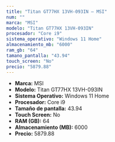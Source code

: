```yaml
---
title: "Titan GT77HX 13VH-093IN — MSI"
num: ""
marca: "MSI"
modelo: "Titan GT77HX 13VH-093IN"
procesador: "Core i9"
sistema_operativo: "Windows 11 Home"
almacenamiento_mb: "6000"
ram_gb: "64"
tamano_pantalla: "43.94"
touch_screen: "No"
precio: "5879.88"
---
```

<ul>
<li><strong>Marca:</strong> MSI</li>
<li><strong>Modelo:</strong> Titan GT77HX 13VH-093IN</li>
<li><strong>Sistema Operativo:</strong> Windows 11 Home</li>
<li><strong>Procesador:</strong> Core i9 </li>
<li><strong>Tamaño de pantalla:</strong> 43.94</li>
<li><strong>Touch Screen:</strong> No</li>
<li><strong>RAM (GB):</strong> 64</li>
<li><strong>Almacenamiento (MB):</strong> 6000</li>
<li><strong>Precio:</strong> 5879.88</li>
</ul>